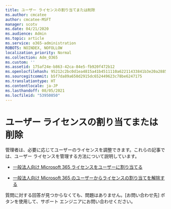 ```yaml
---
title: ユーザー ライセンスの割り当てまたは削除
ms.author: cmcatee
author: cmcatee-MSFT
manager: scotv
ms.date: 04/21/2020
ms.audience: Admin
ms.topic: article
ms.service: o365-administration
ROBOTS: NOINDEX, NOFOLLOW
localization_priority: Normal
ms.collection: Adm_O365
ms.custom: ''
ms.assetid: 175af24e-b863-42ca-84e5-fb920f472b12
ms.openlocfilehash: 95212c2bc0d1ea4815a41b4511110a62211433841b3e20a28856773a3d42884d
ms.sourcegitcommit: b5f7da89a650d2915dc652449623c78be6247175
ms.translationtype: HT
ms.contentlocale: ja-JP
ms.lasthandoff: 08/05/2021
ms.locfileid: "53950850"
---
```

# <a name="assign-or-remove-user-licenses"></a>ユーザー ライセンスの割り当てまたは削除

管理者は、必要に応じてユーザーのライセンスを調整できます。これらの記事では、ユーザー ライセンスを管理する方法について説明しています。
  
- [一般法人向け Microsoft 365 ライセンスをユーザーに割り当てる](https://docs.microsoft.com/azure/active-directory/fundamentals/license-users-groups?context=azure/active-directory/users-groups-roles/context/ugr-context)

- [一般法人向け Microsoft 365 のユーザーからライセンスの割り当てを解除する](https://docs.microsoft.com/azure/active-directory/fundamentals/license-users-groups?context=azure/active-directory/users-groups-roles/context/ugr-context#remove-a-license)

質問に対する回答が見つからなくても、問題はありません。[お問い合わせ先] ボタンを使用して、サポート エンジニアにお問い合わせください。